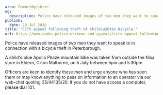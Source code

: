 ```yaml
area: Cambridgeshire
og:
  description: Police have released images of two men they want to speak to in connection with a bicycle theft in Peterborough.
publish:
  date: 28 Jul 2020
title: "CCTV appeal following theft of child\u2019s bicycle."
url: https://www.cambs.police.uk/news-and-appeals/cctv-appeal-following-theft-of-childs-bicycle
```

Police have released images of two men they want to speak to in connection with a bicycle theft in Peterborough.

A child's blue Apollo Phaze mountain bike was taken from outside the Nisa store in Eldern, Orton Malborne, on 5 July between 5pm and 5.30pm.

Officers are keen to identify these men and urge anyone who has seen them or may know anything to pass on information to an operator via our web-chat quoting 35/44135/20. If you do not have access a computer, please dial 101.
